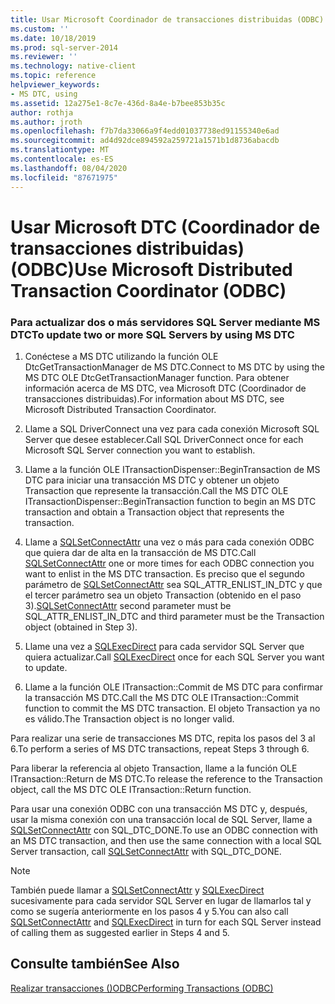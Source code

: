 ```yaml
---
title: Usar Microsoft Coordinador de transacciones distribuidas (ODBC) | Microsoft Docs
ms.custom: ''
ms.date: 10/18/2019
ms.prod: sql-server-2014
ms.reviewer: ''
ms.technology: native-client
ms.topic: reference
helpviewer_keywords:
- MS DTC, using
ms.assetid: 12a275e1-8c7e-436d-8a4e-b7bee853b35c
author: rothja
ms.author: jroth
ms.openlocfilehash: f7b7da33066a9f4edd01037738ed91155340e6ad
ms.sourcegitcommit: ad4d92dce894592a259721a1571b1d8736abacdb
ms.translationtype: MT
ms.contentlocale: es-ES
ms.lasthandoff: 08/04/2020
ms.locfileid: "87671975"
---
```

# <a name="use-microsoft-distributed-transaction-coordinator-odbc"></a><span data-ttu-id="0a95a-102">Usar Microsoft DTC (Coordinador de transacciones distribuidas) (ODBC)</span><span class="sxs-lookup"><span data-stu-id="0a95a-102">Use Microsoft Distributed Transaction Coordinator (ODBC)</span></span>
    
### <a name="to-update-two-or-more-sql-servers-by-using-ms-dtc"></a><span data-ttu-id="0a95a-103">Para actualizar dos o más servidores SQL Server mediante MS DTC</span><span class="sxs-lookup"><span data-stu-id="0a95a-103">To update two or more SQL Servers by using MS DTC</span></span>  
  
1.  <span data-ttu-id="0a95a-104">Conéctese a MS DTC utilizando la función OLE DtcGetTransactionManager de MS DTC.</span><span class="sxs-lookup"><span data-stu-id="0a95a-104">Connect to MS DTC by using the MS DTC OLE DtcGetTransactionManager function.</span></span> <span data-ttu-id="0a95a-105">Para obtener información acerca de MS DTC, vea Microsoft DTC (Coordinador de transacciones distribuidas).</span><span class="sxs-lookup"><span data-stu-id="0a95a-105">For information about MS DTC, see Microsoft Distributed Transaction Coordinator.</span></span>  
  
2.  <span data-ttu-id="0a95a-106">Llame a SQL DriverConnect una vez para cada conexión Microsoft SQL Server que desee establecer.</span><span class="sxs-lookup"><span data-stu-id="0a95a-106">Call SQL DriverConnect once for each Microsoft SQL Server connection you want to establish.</span></span>  
  
3.  <span data-ttu-id="0a95a-107">Llame a la función OLE ITransactionDispenser::BeginTransaction de MS DTC para iniciar una transacción MS DTC y obtener un objeto Transaction que represente la transacción.</span><span class="sxs-lookup"><span data-stu-id="0a95a-107">Call the MS DTC OLE ITransactionDispenser::BeginTransaction function to begin an MS DTC transaction and obtain a Transaction object that represents the transaction.</span></span>  
  
4.  <span data-ttu-id="0a95a-108">Llame a [SQLSetConnectAttr](../native-client-odbc-api/sqlsetconnectattr.md) una vez o más para cada conexión ODBC que quiera dar de alta en la transacción de MS DTC.</span><span class="sxs-lookup"><span data-stu-id="0a95a-108">Call [SQLSetConnectAttr](../native-client-odbc-api/sqlsetconnectattr.md) one or more times for each ODBC connection you want to enlist in the MS DTC transaction.</span></span> <span data-ttu-id="0a95a-109">Es preciso que el segundo parámetro de [SQLSetConnectAttr](../native-client-odbc-api/sqlsetconnectattr.md) sea SQL_ATTR_ENLIST_IN_DTC y que el tercer parámetro sea un objeto Transaction (obtenido en el paso 3).</span><span class="sxs-lookup"><span data-stu-id="0a95a-109">[SQLSetConnectAttr](../native-client-odbc-api/sqlsetconnectattr.md) second parameter must be SQL_ATTR_ENLIST_IN_DTC and third parameter must be the Transaction object (obtained in Step 3).</span></span>  
  
5.  <span data-ttu-id="0a95a-110">Llame una vez a [SQLExecDirect](https://go.microsoft.com/fwlink/?LinkId=58399) para cada servidor SQL Server que quiera actualizar.</span><span class="sxs-lookup"><span data-stu-id="0a95a-110">Call [SQLExecDirect](https://go.microsoft.com/fwlink/?LinkId=58399) once for each SQL Server you want to update.</span></span>  
  
6.  <span data-ttu-id="0a95a-111">Llame a la función OLE ITransaction::Commit de MS DTC para confirmar la transacción MS DTC.</span><span class="sxs-lookup"><span data-stu-id="0a95a-111">Call the MS DTC OLE ITransaction::Commit function to commit the MS DTC transaction.</span></span> <span data-ttu-id="0a95a-112">El objeto Transaction ya no es válido.</span><span class="sxs-lookup"><span data-stu-id="0a95a-112">The Transaction object is no longer valid.</span></span>  
  
 <span data-ttu-id="0a95a-113">Para realizar una serie de transacciones MS DTC, repita los pasos del 3 al 6.</span><span class="sxs-lookup"><span data-stu-id="0a95a-113">To perform a series of MS DTC transactions, repeat Steps 3 through 6.</span></span>  
  
 <span data-ttu-id="0a95a-114">Para liberar la referencia al objeto Transaction, llame a la función OLE ITransaction::Return de MS DTC.</span><span class="sxs-lookup"><span data-stu-id="0a95a-114">To release the reference to the Transaction object, call the MS DTC OLE ITransaction::Return function.</span></span>  
  
 <span data-ttu-id="0a95a-115">Para usar una conexión ODBC con una transacción MS DTC y, después, usar la misma conexión con una transacción local de SQL Server, llame a [SQLSetConnectAttr](../native-client-odbc-api/sqlsetconnectattr.md) con SQL_DTC_DONE.</span><span class="sxs-lookup"><span data-stu-id="0a95a-115">To use an ODBC connection with an MS DTC transaction, and then use the same connection with a local SQL Server transaction, call [SQLSetConnectAttr](../native-client-odbc-api/sqlsetconnectattr.md) with SQL_DTC_DONE.</span></span>  
  
> [!NOTE]  
>  <span data-ttu-id="0a95a-116">También puede llamar a [SQLSetConnectAttr](../native-client-odbc-api/sqlsetconnectattr.md) y [SQLExecDirect](https://go.microsoft.com/fwlink/?LinkId=58399) sucesivamente para cada servidor SQL Server en lugar de llamarlos tal y como se sugería anteriormente en los pasos 4 y 5.</span><span class="sxs-lookup"><span data-stu-id="0a95a-116">You can also call [SQLSetConnectAttr](../native-client-odbc-api/sqlsetconnectattr.md) and [SQLExecDirect](https://go.microsoft.com/fwlink/?LinkId=58399) in turn for each SQL Server instead of calling them as suggested earlier in Steps 4 and 5.</span></span>  
  
## <a name="see-also"></a><span data-ttu-id="0a95a-117">Consulte también</span><span class="sxs-lookup"><span data-stu-id="0a95a-117">See Also</span></span>  
 [<span data-ttu-id="0a95a-118">Realizar transacciones &#40;&#41;ODBC</span><span class="sxs-lookup"><span data-stu-id="0a95a-118">Performing Transactions &#40;ODBC&#41;</span></span>](../../database-engine/dev-guide/performing-transactions-odbc.md)  
  
  
